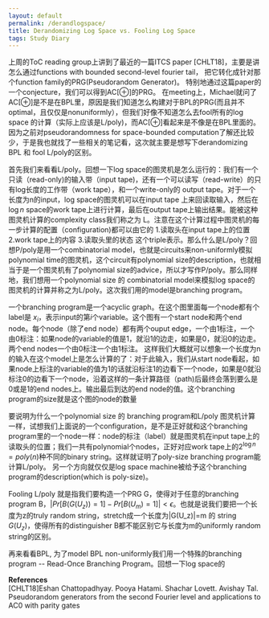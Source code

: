 ```yaml
---
layout: default
permalink: /derandlogspace/
title: Derandomizing Log Space vs. Fooling Log Space
tags: Study Diary
---
```

上周的ToC reading group上讲到了最近的一篇ITCS paper [CHLT18]，主要是讲怎么通过functions with bounded second-level fourier tail， 把它转化成针对那个function family的PRG(Pseudorandom Generator)。 特别地通过这篇paper的一个conjecture，我们可以得到AC[$\oplus$]的PRG。 在meeting上，Michael就问了AC[$\oplus$]是不是在BPL里，原因是我们知道怎么构建对于BPL的PRG(而且并不optimal，且仅仅是nonuniformly），但我们好像不知道怎么去fool所有的log space 的计算（实际上应该是L/poly)，而AC[$\oplus$]看起来是不像是在BPL里面的。因为之前对pseudorandomness for space-bounded computation了解还比较少，于是我也就找了一些相关的笔记看，这次就主要是想写下derandomizing BPL 和 fool L/poly的区别。

首先我们来看看L/poly。回想一下log space的图灵机是怎么运行的：我们有一个只读（read-only)的输入带（input tape)，还有一个可以读写（read-write）的只有log长度的工作带（work tape），和一个write-only的 output tape。对于一个长度为n的input，log space的图灵机可以在input tape 上来回读取输入，然后在 $\log n$ space的work tape上进行计算，最后在output tape上输出结果。能被这种图灵机计算的complexity class我们称之为 L。注意在这个计算过程中图灵机的每一步计算的配置（configuration)都可以由它的 1.读取头在input tape上的位置 2.work tape上的内容 3.读取头里的状态 这个triple表示。那么什么是L/poly？回想P/poly是用一个combinatorial model，也就是circuits来non-uniformly模拟polynomial time的图灵机，这个circuit有polynomial size的description，也就相当于是一个图灵机有了polynomial size的advice，所以才写作P/poly。那么同样地，我们想用一个polynomial size 的 combinatorial model来模拟log space的图灵机的计算并称之为L/poly。这次我们用的model是branching program。  

一个branching program是一个acyclic graph。在这个图里面每一个node都有个label是 $x_i$，表示input的第$i$个variable。这个图有一个start node和两个end node。每个node（除了end node）都有两个ouput edge，一个由1标注，一个由0标注：如果node的variable的值是1，就沿1的边走，如果是0，就沿0的边走。 两个end nodes一个由0标注一个由1标注。 这样我们大概就可以想象一个长度为n的输入在这个model上是怎么计算的了：对于此输入，我们从start node看起，如果node上标注的variable的值为1的话就沿标注1的边看下一个node，如果是0就沿标注0的边看下一个node，沿着这样的一条计算路径（path)后最终会落到要么是0或是1的end nodes上。输出最后到达的end node的值。这个branching program的size就是这个图的node的数量

要说明为什么一个polynomial size 的 branching program和L/poly 图灵机计算一样，试想我们上面说的一个configuration，是不是正好就和这个branching program里的一个node一样：node的标注（label）就是图灵机在input tape上的读取头的位置；我们一共有polynomial个nodes，正好对应work tape上的$2^{\log n}=poly(n)$种不同的binary string。这样就证明了poly-size branching program能计算L/poly。 另一个方向就仅仅是log space machine被给予这个branching program的description(which is poly-size)。

Fooling L/poly 就是指我们要构造一个PRG G，使得对于任意的branching program B，$|Pr[B(G(U_z))=1]-Pr[B(U_m)=1]|<\epsilon$。也就是说我们要把一个长度为z的truly random string，stretch成一个长度为|G(U_z)|=m 的 string $G(U_z)$，使得所有的distinguisher B都不能区别它与长度为m的uniformly random string的区别。  


再来看看BPL, 为了model BPL non-uniformly我们用一个特殊的branching program -- Read-Once Branching Program。回想一下log space的



**References**  
[CHLT18]Eshan Chattopadhyay. Pooya Hatami. Shachar Lovett. Avishay Tal. Pseudorandom generators from the second Fourier level and applications to AC0 with parity gates
 
